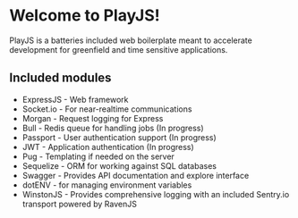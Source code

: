 Welcome to PlayJS!
===================


PlayJS is a batteries included web boilerplate meant to accelerate development for greenfield and time sensitive applications.


Included modules
-------------
 - ExpressJS - Web framework
 - Socket.io - For near-realtime communications
 - Morgan - Request logging for Express
 - Bull - Redis queue for handling jobs (In progress)
 - Passport - User authentication support (In progress)
 - JWT - Application authentication (In progress)
 - Pug - Templating if needed on the server
 - Sequelize - ORM for working against SQL databases
 - Swagger - Provides API documentation and explore interface
 - dotENV - for managing environment variables
 - WinstonJS - Provides comprehensive logging with an included Sentry.io transport powered by RavenJS
